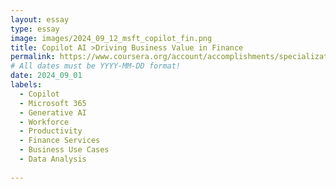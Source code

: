 ```yaml
---
layout: essay
type: essay
image: images/2024_09_12_msft_copilot_fin.png
title: Copilot AI >Driving Business Value in Finance
permalink: https://www.coursera.org/account/accomplishments/specialization/4B6H9WNWJUH3
# All dates must be YYYY-MM-DD format!
date: 2024_09_01
labels:
  - Copilot
  - Microsoft 365
  - Generative AI
  - Workforce
  - Productivity
  - Finance Services
  - Business Use Cases
  - Data Analysis
 
---
```



